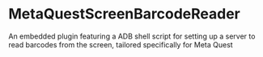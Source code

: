 # MetaQuestScreenBarcodeReader
An embedded plugin featuring a ADB shell script for setting up a server to read barcodes from the screen, tailored specifically for Meta Quest
